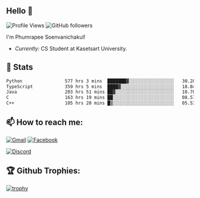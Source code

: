 
<h2>Hello 👋</h2> 

![Profile Views](https://komarev.com/ghpvc/?username=Homiez09&label=Profile%20views&color=0e75b6&style=flat)
![GitHub followers](https://img.shields.io/github/followers/HomieZ09.svg?style=social&label=Follow)


I'm Phumrapee Soenvanichakul!

- <i>Currently:</i> CS Student at Kasetsart University.

<h2>👀 Stats</h2>

<!--START_SECTION:waka-->

```txt
Python                577 hrs 3 mins  ███████▓░░░░░░░░░░░░░░░░░   30.28 %
TypeScript            359 hrs 5 mins  ████▓░░░░░░░░░░░░░░░░░░░░   18.84 %
Java                  203 hrs 51 mins ██▓░░░░░░░░░░░░░░░░░░░░░░   10.70 %
C                     163 hrs 19 mins ██░░░░░░░░░░░░░░░░░░░░░░░   08.57 %
C++                   105 hrs 20 mins █▒░░░░░░░░░░░░░░░░░░░░░░░   05.53 %
```

<!--END_SECTION:waka-->

<h2>📫 How to reach me:</h2>

<a href="mailto:phumrapeesoen1@gmail.com">![Gmail](https://img.shields.io/badge/Gmail-D14836?style=for-the-badge&logo=gmail&logoColor=white)</a> 
<a href="https://web.facebook.com/phumrapee.soenvanichakul.3/">![Facebook](https://img.shields.io/badge/Facebook-4267B2?style=for-the-badge&logo=facebook&logoColor=white)</a>

<a href="https://discord.gg/EWnAEUtFVm">![Discord](https://discord.c99.nl/widget/theme-1/297740667784921089.png)</a> 

<h2>🏆 Github Trophies:</h2>

[![trophy](https://github-profile-trophy.vercel.app/?username=Homiez09&theme=discord&row=1)](https://github.com/ryo-ma/github-profile-trophy)
